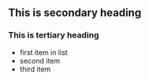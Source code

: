## This is secondary heading
### This is tertiary heading
* first item in list
* second item
* third item